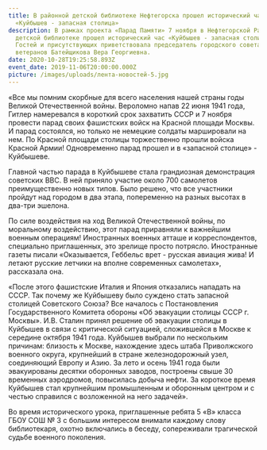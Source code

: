 ```yaml
---
title: В районной детской библиотеке Нефтегорска прошел исторический час
  «Куйбышев - запасная столица»
description: В рамках проекта «Парад Памяти» 7 ноября в Нефтегорской Районной
  детской библиотеке прошел исторический час «Куйбышев - запасная столица».
  Гостей и присутствующих приветствовала председатель городского совета
  ветеранов Батейщикова Вера Георгиевна.
date: 2020-10-28T19:25:58.893Z
event_date: 2019-11-06T20:00:00.000Z
picture: /images/uploads/лента-новостей-5.jpg
---
```

«Все мы помним скорбные для всего населения нашей страны годы Великой Отечественной войны. Вероломно напав 22 июня 1941 года, Гитлер намеревался в короткий срок захватить СССР и 7 ноября провести парад своих фашистских войск на Красной площади Москвы. И парад состоялся, но только не немецкие солдаты маршировали на нем. По Красной площади столицы торжественно прошли войска Красной Армии! Одновременно парад прошел и в «запасной столице» - Куйбышеве.

Главной частью парада в Куйбышеве стала грандиозная демонстрация советских ВВС. В ней приняло участие около 700 самолетов преимущественно новых типов. Было решено, что все участники пройдут над городом в два этапа, попеременно на разных высотах в два-три эшелона.

По силе воздействия на ход Великой Отечественной войны, по моральному воздействию, этот парад приравняли к важнейшим военным операциям! Иностранных военных атташе и корреспондентов, специально приглашенных, это зрелище просто потрясло. Иностранные газеты писали «Оказывается, Геббельс врет - русская авиация жива! И летают русские летчики на вполне современных самолетах», рассказала она.

«После этого фашистские Италия и Япония отказались нападать на СССР. Так почему же Куйбышеву было суждено стать запасной столицей Советского Союза? Все началось с Постановления Государственного Комитета обороны «Об эвакуации столицы СССР г. Москвы». И.В. Сталин принял решение об эвакуации столицы в Куйбышев в связи с критической ситуацией, сложившейся в Москве к середине октября 1941 года. Куйбышев выбрали по нескольким причинам: близость к Москве, нахождение здесь штаба Приволжского военного округа, крупнейший в стране железнодорожный узел, соединяющий Европу и Азию. За лето и осень 1941 года были эвакуированы десятки оборонных заводов, построены свыше 30 временных аэродромов, повысилась добыча нефти. За короткое время Куйбышев стал крупнейшим промышленным и оборонным центром и с честью справился с возложенной на него задачей».

Во время исторического урока, приглашенные ребята 5 «В» класса ГБОУ СОШ № 3 с большим интересом внимали каждому слову библиотекаря, охотно включались в беседу, сопереживали трагической судьбе военного поколения.
